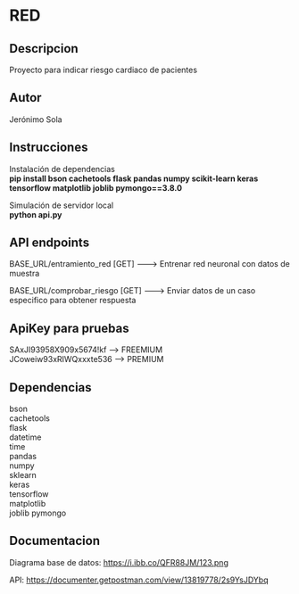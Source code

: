 # RED

## Descripcion

Proyecto para indicar riesgo cardiaco de pacientes

## Autor

Jerónimo Sola

## Instrucciones

Instalación de dependencias  
**pip install bson cachetools flask pandas numpy scikit-learn keras tensorflow matplotlib joblib pymongo==3.8.0**

Simulación de servidor local  
**python api.py**

## API endpoints

BASE_URL/entramiento_red  [GET]  ---> Entrenar red neuronal con datos de muestra

BASE_URL/comprobar_riesgo [GET]  ---> Enviar datos de un caso especifico para obtener respuesta

## ApiKey para pruebas

SAxJI93958X909x5674!kf --> FREEMIUM  
JCoweiw93xRIWQxxxte536 --> PREMIUM

## Dependencias

bson  
cachetools  
flask  
datetime  
time  
pandas  
numpy  
sklearn  
keras  
tensorflow  
matplotlib  
joblib
pymongo


## Documentacion 

Diagrama base de datos: https://i.ibb.co/QFR88JM/123.png

API: https://documenter.getpostman.com/view/13819778/2s9YsJDYbq

